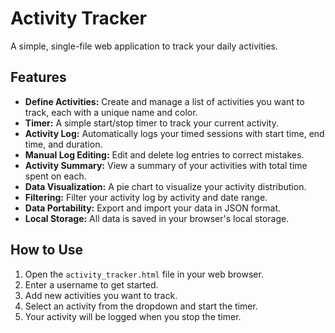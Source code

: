 # Activity Tracker

A simple, single-file web application to track your daily activities.

## Features

*   **Define Activities:** Create and manage a list of activities you want to track, each with a unique name and color.
*   **Timer:** A simple start/stop timer to track your current activity.
*   **Activity Log:** Automatically logs your timed sessions with start time, end time, and duration.
*   **Manual Log Editing:** Edit and delete log entries to correct mistakes.
*   **Activity Summary:** View a summary of your activities with total time spent on each.
*   **Data Visualization:** A pie chart to visualize your activity distribution.
*   **Filtering:** Filter your activity log by activity and date range.
*   **Data Portability:** Export and import your data in JSON format.
*   **Local Storage:** All data is saved in your browser's local storage.

## How to Use

1.  Open the `activity_tracker.html` file in your web browser.
2.  Enter a username to get started.
3.  Add new activities you want to track.
4.  Select an activity from the dropdown and start the timer.
5.  Your activity will be logged when you stop the timer.